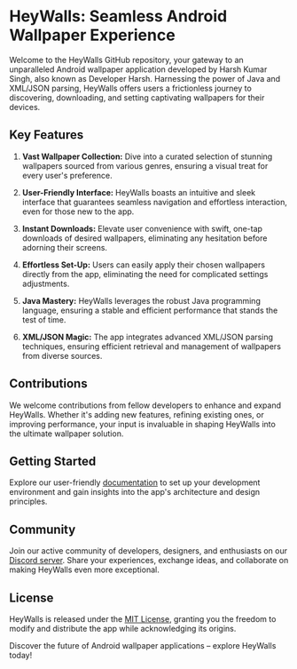 # HeyWalls: Seamless Android Wallpaper Experience

Welcome to the HeyWalls GitHub repository, your gateway to an unparalleled Android wallpaper application developed by Harsh Kumar Singh, also known as Developer Harsh. Harnessing the power of Java and XML/JSON parsing, HeyWalls offers users a frictionless journey to discovering, downloading, and setting captivating wallpapers for their devices.

## Key Features

1. **Vast Wallpaper Collection:** Dive into a curated selection of stunning wallpapers sourced from various genres, ensuring a visual treat for every user's preference.

2. **User-Friendly Interface:** HeyWalls boasts an intuitive and sleek interface that guarantees seamless navigation and effortless interaction, even for those new to the app.

3. **Instant Downloads:** Elevate user convenience with swift, one-tap downloads of desired wallpapers, eliminating any hesitation before adorning their screens.

4. **Effortless Set-Up:** Users can easily apply their chosen wallpapers directly from the app, eliminating the need for complicated settings adjustments.

5. **Java Mastery:** HeyWalls leverages the robust Java programming language, ensuring a stable and efficient performance that stands the test of time.

6. **XML/JSON Magic:** The app integrates advanced XML/JSON parsing techniques, ensuring efficient retrieval and management of wallpapers from diverse sources.

## Contributions

We welcome contributions from fellow developers to enhance and expand HeyWalls. Whether it's adding new features, refining existing ones, or improving performance, your input is invaluable in shaping HeyWalls into the ultimate wallpaper solution.

## Getting Started

Explore our user-friendly [documentation](link_to_documentation) to set up your development environment and gain insights into the app's architecture and design principles.

## Community

Join our active community of developers, designers, and enthusiasts on our [Discord server](link_to_discord). Share your experiences, exchange ideas, and collaborate on making HeyWalls even more exceptional.

## License

HeyWalls is released under the [MIT License](https://github.com/DeveloperHarsh/HeyWalls/blob/main/LICENSE), granting you the freedom to modify and distribute the app while acknowledging its origins.

Discover the future of Android wallpaper applications – explore HeyWalls today!
